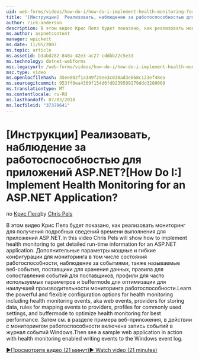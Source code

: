 ```yaml
---
uid: web-forms/videos/how-do-i/how-do-i-implement-health-monitoring-for-an-aspnet-application
title: '[Инструкции]  Реализовать, наблюдение за работоспособностью для приложений ASP.NET? | Документы Майкрософт'
author: rick-anderson
description: В этом видео Крис Пелз будет показано, как реализовать мониторинг для получения подробных сведений времени выполнения для приложений ASP.NET. Узнайте, эффективный и...
ms.author: aspnetcontent
manager: wpickett
ms.date: 11/05/2007
ms.topic: article
ms.assetid: b3abd282-840a-42e3-ac27-cddbb22c5e33
ms.technology: dotnet-webforms
msc.legacyurl: /web-forms/videos/how-do-i/how-do-i-implement-health-monitoring-for-an-aspnet-application
msc.type: video
ms.openlocfilehash: 35ee802f1a349f29ee3c038ad3e668c123ef48ea
ms.sourcegitcommit: 953ff9ea4369f154d6fd0239599279ddd3280009
ms.translationtype: MT
ms.contentlocale: ru-RU
ms.lasthandoff: 07/03/2018
ms.locfileid: "37379641"
---
```

<a name="how-do-i--implement-health-monitoring-for-an-aspnet-application"></a><span data-ttu-id="4d59e-105">[Инструкции]  Реализовать, наблюдение за работоспособностью для приложений ASP.NET?</span><span class="sxs-lookup"><span data-stu-id="4d59e-105">[How Do I:]  Implement Health Monitoring for an ASP.NET Application?</span></span>
====================
<span data-ttu-id="4d59e-106">по [Крис Пелз](https://twitter.com/chrispels)</span><span class="sxs-lookup"><span data-stu-id="4d59e-106">by [Chris Pels](https://twitter.com/chrispels)</span></span>

<span data-ttu-id="4d59e-107">В этом видео Крис Пелз будет показано, как реализовать мониторинг для получения подробных сведений времени выполнения для приложений ASP.NET.</span><span class="sxs-lookup"><span data-stu-id="4d59e-107">In this video Chris Pels will show how to implement health monitoring to get detailed run-time information for an ASP.NET application.</span></span> <span data-ttu-id="4d59e-108">Дополнительные параметры мощные и гибкие конфигурации для мониторинга в том числе состояния работоспособности, наблюдение за событиями, также называемые веб-события, поставщики для хранения данных, правила для сопоставления событий для поставщиков, профили для часто используемых параметров и buffermode для оптимизации для наилучшей производительности мониторинга работоспособности.</span><span class="sxs-lookup"><span data-stu-id="4d59e-108">Learn the powerful and flexible configuration options for health monitoring including health monitoring events, aka web events, providers for storing data, rules for mapping events to providers, profiles for commonly used settings, and buffermode to optimize health monitoring for best performance.</span></span> <span data-ttu-id="4d59e-109">Затем см. в разделе примера веб-приложения, в действии с мониторингом работоспособности включена запись событий в журнал событий Windows.</span><span class="sxs-lookup"><span data-stu-id="4d59e-109">Then see a sample web application in action with health monitoring enabled writing events to the Windows event log.</span></span>

[<span data-ttu-id="4d59e-110">&#9654;Просмотрите видео (21 минут)</span><span class="sxs-lookup"><span data-stu-id="4d59e-110">&#9654; Watch video (21 minutes)</span></span>](https://channel9.msdn.com/Blogs/ASP-NET-Site-Videos/how-do-i-implement-health-monitoring-for-an-aspnet-application)
